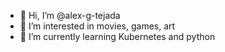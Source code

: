 - 👋 Hi, I’m @alex-g-tejada
- 👀 I’m interested in movies, games, art
- 🌱 I’m currently learning Kubernetes and python

<!---
alex-g-tejada/alex-g-tejada is a ✨ special ✨ repository because its `README.md` (this file) appears on your GitHub profile.
You can click the Preview link to take a look at your changes.
--->
